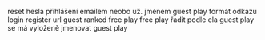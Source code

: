 reset hesla
přihlášení emailem neobo už. jménem
guest play formát odkazu
login register url
guest ranked free play
free play řadit podle ela
guest play se má vyloženě jmenovat guest play